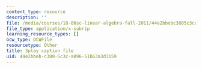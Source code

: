 ```yaml
---
content_type: resource
description: ''
file: /media/courses/18-06sc-linear-algebra-fall-2011/44e2bbebc3805c3ca89651b63a3d3159_B17h10EF59g.vtt
file_type: application/x-subrip
learning_resource_types: []
ocw_type: OCWFile
resourcetype: Other
title: 3play caption file
uid: 44e2bbeb-c380-5c3c-a896-51b63a3d3159
---
```


